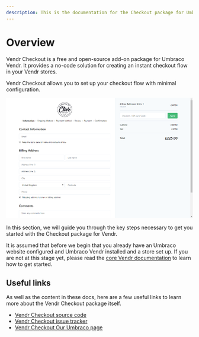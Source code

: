 ```yaml
---
description: This is the documentation for the Checkout package for Umbraco Vendr.
---
```


# Overview

Vendr Checkout is a free and open-source add-on package for Umbraco Vendr. It provides a no-code solution for creating an instant checkout flow in your Vendr stores.

Vendr Checkout allows you to set up your checkout flow with minimal configuration.

![A look at how the default Checkout flow appear on the frontend.](../.gitbook/assets/002.png)

In this section, we will guide you through the key steps necessary to get you started with the Checkout package for Vendr.

It is assumed that before we begin that you already have an Umbraco website configured and Umbraco Vendr installed and a store set up. If you are not at this stage yet, please read the [core Vendr documentation](http://localhost:5000/o/vHdmkfI8smZW50A5yIZD/s/s0xvC9Moj5Pqo3KonmTs/) to learn how to get started.

## Useful links

As well as the content in these docs, here are a few useful links to learn more about the Vendr Checkout package itself.

* [Vendr Checkout source code](https://github.com/vendrhub/vendr-checkout)
* [Vendr Checkout issue tracker](https://github.com/vendrhub/vendr-checkout/issues)
* [Vendr Checkout Our Umbraco page](https://our.umbraco.com/packages/backoffice-extensions/vendr-checkout/)
